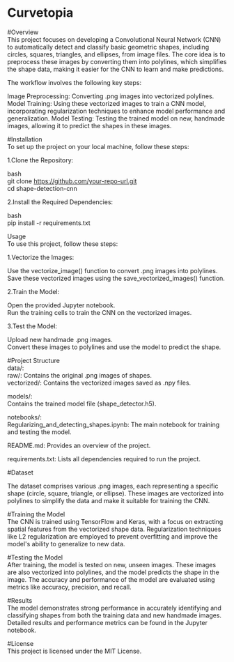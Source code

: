 # Curvetopia

#Overview  
This project focuses on developing a Convolutional Neural Network (CNN) to automatically detect and classify basic geometric shapes, including circles, squares, triangles, and ellipses, from image files. The core idea is to preprocess these images by converting them into polylines, which simplifies the shape data, making it easier for the CNN to learn and make predictions.

The workflow involves the following key steps:

Image Preprocessing: Converting .png images into vectorized polylines.
Model Training: Using these vectorized images to train a CNN model, incorporating regularization techniques to enhance model performance and generalization.
Model Testing: Testing the trained model on new, handmade images, allowing it to predict the shapes in these images.   

#Installation  
To set up the project on your local machine, follow these steps:

1.Clone the Repository:

bash   
git clone https://github.com/your-repo-url.git   
cd shape-detection-cnn   

2.Install the Required Dependencies:

bash  
pip install -r requirements.txt


Usage  
To use this project, follow these steps:

1.Vectorize the Images:

Use the vectorize_image() function to convert .png images into polylines.  
Save these vectorized images using the save_vectorized_images() function.

2.Train the Model:

Open the provided Jupyter notebook.  
Run the training cells to train the CNN on the vectorized images.  

3.Test the Model:

Upload new handmade .png images.  
Convert these images to polylines and use the model to predict the shape.  

#Project Structure  
data/:  
  raw/: Contains the original .png images of shapes.  
  vectorized/: Contains the vectorized images saved as .npy files.

models/:  
Contains the trained model file (shape_detector.h5).

notebooks/:  
Regularizing_and_detecting_shapes.ipynb: The main notebook for training and testing the model.

README.md: Provides an overview of the project.

requirements.txt: Lists all dependencies required to run the project.

#Dataset

The dataset comprises various .png images, each representing a specific shape (circle, square, triangle, or ellipse).
These images are vectorized into polylines to simplify the data and make it suitable for training the CNN.    

#Training the Model     
The CNN is trained using TensorFlow and Keras, with a focus on extracting spatial features from the vectorized shape data.
Regularization techniques like L2 regularization are employed to prevent overfitting and improve the model's ability to generalize to new data.

#Testing the Model   
After training, the model is tested on new, unseen images.
These images are also vectorized into polylines, and the model predicts the shape in the image.
The accuracy and performance of the model are evaluated using metrics like accuracy, precision, and recall.

#Results  
The model demonstrates strong performance in accurately identifying and classifying shapes from both the training data and new handmade images.
Detailed results and performance metrics can be found in the Jupyter notebook.

#License  
This project is licensed under the MIT License.


